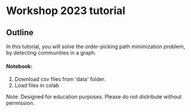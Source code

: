 # Workshop 2023 tutorial

## Outline

In this tutorial, you will solve the order-picking path minimization problem, by detecting communities in a graph.
#### Notebook:
1. Download csv files from 'data' folder.
2. Load files in colab 

Note: Designed for education purposes. Please do not distribute without permission.

